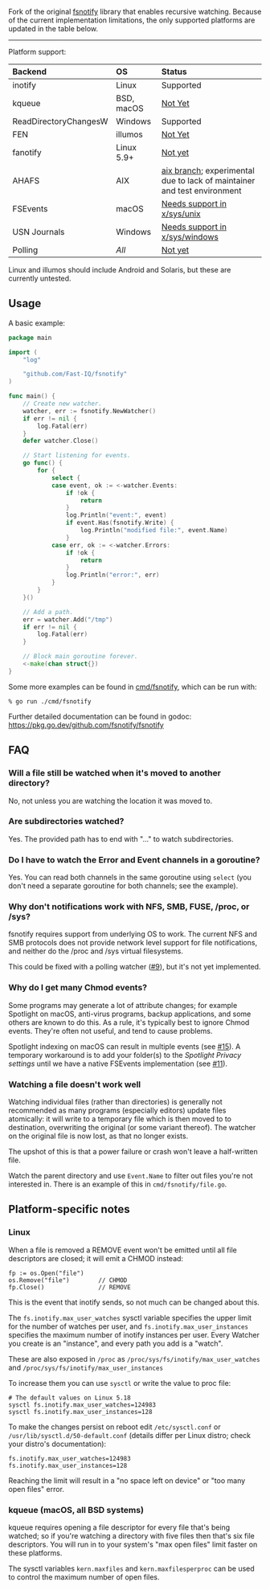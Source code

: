 Fork of the original [fsnotify](https://github.com/fsnotify/fsnotify) library that enables recursive watching.
Because of the current implementation limitations, the only supported platforms are updated in the table below.

---

Platform support:

| Backend               | OS         | Status                                                                    |
| :-------------------- | :--------- |:--------------------------------------------------------------------------|
| inotify               | Linux      | Supported                                                                 |
| kqueue                | BSD, macOS | [Not Yet](https://github.com/fsnotify/fsnotify/issues/18)                                                                 |
| ReadDirectoryChangesW | Windows    | Supported                                                                 |
| FEN                   | illumos    | [Not Yet](https://github.com/fsnotify/fsnotify/issues/18)                 |
| fanotify              | Linux 5.9+ | [Not yet](https://github.com/fsnotify/fsnotify/issues/114)                |
| AHAFS                 | AIX        | [aix branch]; experimental due to lack of maintainer and test environment |
| FSEvents              | macOS      | [Needs support in x/sys/unix][fsevents]                                   |
| USN Journals          | Windows    | [Needs support in x/sys/windows][usn]                                     |
| Polling               | *All*      | [Not yet](https://github.com/fsnotify/fsnotify/issues/9)                  |

Linux and illumos should include Android and Solaris, but these are currently
untested.

[fsevents]:   https://github.com/fsnotify/fsnotify/issues/11#issuecomment-1279133120
[usn]:        https://github.com/fsnotify/fsnotify/issues/53#issuecomment-1279829847
[aix branch]: https://github.com/fsnotify/fsnotify/issues/353#issuecomment-1284590129

Usage
-----
A basic example:

```go
package main

import (
    "log"

    "github.com/Fast-IQ/fsnotify"
)

func main() {
    // Create new watcher.
    watcher, err := fsnotify.NewWatcher()
    if err != nil {
        log.Fatal(err)
    }
    defer watcher.Close()

    // Start listening for events.
    go func() {
        for {
            select {
            case event, ok := <-watcher.Events:
                if !ok {
                    return
                }
                log.Println("event:", event)
                if event.Has(fsnotify.Write) {
                    log.Println("modified file:", event.Name)
                }
            case err, ok := <-watcher.Errors:
                if !ok {
                    return
                }
                log.Println("error:", err)
            }
        }
    }()

    // Add a path.
    err = watcher.Add("/tmp")
    if err != nil {
        log.Fatal(err)
    }

    // Block main goroutine forever.
    <-make(chan struct{})
}
```

Some more examples can be found in [cmd/fsnotify](cmd/fsnotify), which can be
run with:

    % go run ./cmd/fsnotify

Further detailed documentation can be found in godoc:
https://pkg.go.dev/github.com/fsnotify/fsnotify

FAQ
---
### Will a file still be watched when it's moved to another directory?
No, not unless you are watching the location it was moved to.

### Are subdirectories watched?
Yes. The provided path has to end with "..." to watch subdirectories.

[#18]: https://github.com/fsnotify/fsnotify/issues/18

### Do I have to watch the Error and Event channels in a goroutine?
Yes. You can read both channels in the same goroutine using `select` (you don't
need a separate goroutine for both channels; see the example).

### Why don't notifications work with NFS, SMB, FUSE, /proc, or /sys?
fsnotify requires support from underlying OS to work. The current NFS and SMB
protocols does not provide network level support for file notifications, and
neither do the /proc and /sys virtual filesystems.

This could be fixed with a polling watcher ([#9]), but it's not yet implemented.

[#9]: https://github.com/fsnotify/fsnotify/issues/9

### Why do I get many Chmod events?
Some programs may generate a lot of attribute changes; for example Spotlight on
macOS, anti-virus programs, backup applications, and some others are known to do
this. As a rule, it's typically best to ignore Chmod events. They're often not
useful, and tend to cause problems.

Spotlight indexing on macOS can result in multiple events (see [#15]). A
temporary workaround is to add your folder(s) to the *Spotlight Privacy
settings* until we have a native FSEvents implementation (see [#11]).

[#11]: https://github.com/fsnotify/fsnotify/issues/11
[#15]: https://github.com/fsnotify/fsnotify/issues/15

### Watching a file doesn't work well
Watching individual files (rather than directories) is generally not recommended
as many programs (especially editors) update files atomically: it will write to
a temporary file which is then moved to to destination, overwriting the original
(or some variant thereof). The watcher on the original file is now lost, as that
no longer exists.

The upshot of this is that a power failure or crash won't leave a half-written
file.

Watch the parent directory and use `Event.Name` to filter out files you're not
interested in. There is an example of this in `cmd/fsnotify/file.go`.

Platform-specific notes
-----------------------
### Linux
When a file is removed a REMOVE event won't be emitted until all file
descriptors are closed; it will emit a CHMOD instead:

    fp := os.Open("file")
    os.Remove("file")        // CHMOD
    fp.Close()               // REMOVE

This is the event that inotify sends, so not much can be changed about this.

The `fs.inotify.max_user_watches` sysctl variable specifies the upper limit for
the number of watches per user, and `fs.inotify.max_user_instances` specifies
the maximum number of inotify instances per user. Every Watcher you create is an
"instance", and every path you add is a "watch".

These are also exposed in `/proc` as `/proc/sys/fs/inotify/max_user_watches` and
`/proc/sys/fs/inotify/max_user_instances`

To increase them you can use `sysctl` or write the value to proc file:

    # The default values on Linux 5.18
    sysctl fs.inotify.max_user_watches=124983
    sysctl fs.inotify.max_user_instances=128

To make the changes persist on reboot edit `/etc/sysctl.conf` or
`/usr/lib/sysctl.d/50-default.conf` (details differ per Linux distro; check your
distro's documentation):

    fs.inotify.max_user_watches=124983
    fs.inotify.max_user_instances=128

Reaching the limit will result in a "no space left on device" or "too many open
files" error.

### kqueue (macOS, all BSD systems)
kqueue requires opening a file descriptor for every file that's being watched;
so if you're watching a directory with five files then that's six file
descriptors. You will run in to your system's "max open files" limit faster on
these platforms.

The sysctl variables `kern.maxfiles` and `kern.maxfilesperproc` can be used to
control the maximum number of open files.
